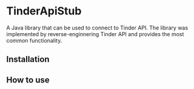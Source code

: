 # TinderApiStub
A Java library that can be used to connect to Tinder API.
The library was implemented by reverse-enginnering Tinder API and provides the most common functionality.

## Installation

## How to use
